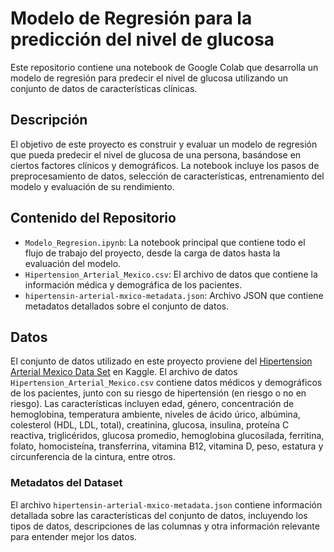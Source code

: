 # Modelo de Regresión para la predicción del nivel de glucosa

Este repositorio contiene una notebook de Google Colab que desarrolla un modelo de regresión para predecir el nivel de glucosa utilizando un conjunto de datos de características clínicas.

## Descripción

El objetivo de este proyecto es construir y evaluar un modelo de regresión que pueda predecir el nivel de glucosa de una persona, basándose en ciertos factores clínicos y demográficos. La notebook incluye los pasos de preprocesamiento de datos, selección de características, entrenamiento del modelo y evaluación de su rendimiento.

## Contenido del Repositorio

- `Modelo_Regresion.ipynb`: La notebook principal que contiene todo el flujo de trabajo del proyecto, desde la carga de datos hasta la evaluación del modelo.
- `Hipertension_Arterial_Mexico.csv`: El archivo de datos que contiene la información médica y demográfica de los pacientes.
- `hipertensin-arterial-mxico-metadata.json`: Archivo JSON que contiene metadatos detallados sobre el conjunto de datos.

## Datos

El conjunto de datos utilizado en este proyecto proviene del [Hipertension Arterial Mexico Data Set]([https://www.kaggle.com/datasets/iammustafatz/diabetes-prediction-dataset/versions/1](https://www.kaggle.com/datasets/frederickfelix/hipertensin-arterial-mxico/versions/4)) en Kaggle. El archivo de datos `Hipertension_Arterial_Mexico.csv` contiene datos médicos y demográficos de los pacientes, junto con su riesgo de hipertensión (en riesgo o no en riesgo). Las características incluyen edad, género, concentración de hemoglobina, temperatura ambiente, niveles de ácido úrico, albúmina, colesterol (HDL, LDL, total), creatinina, glucosa, insulina, proteína C reactiva, triglicéridos, glucosa promedio, hemoglobina glucosilada, ferritina, folato, homocisteína, transferrina, vitamina B12, vitamina D, peso, estatura y circunferencia de la cintura, entre otros.

### Metadatos del Dataset

El archivo `hipertensin-arterial-mxico-metadata.json` contiene información detallada sobre las características del conjunto de datos, incluyendo los tipos de datos, descripciones de las columnas y otra información relevante para entender mejor los datos.
